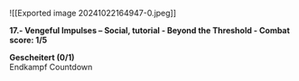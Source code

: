 ![[Exported image 20241022164947-0.jpeg]]

**17.- Vengeful Impulses – Social, tutorial - Beyond the Threshold - Combat score: 1/5**  
  
**Gescheitert (0/1)**  
Endkampf Countdown
